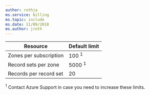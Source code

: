 ```yaml
---
author: rothja
ms.service: billing
ms.topic: include
ms.date: 11/09/2018	
ms.author: jroth
---
```


| Resource | Default limit |
| --- | --- |
| Zones per subscription |100 <sup>1</sup> |
| Record sets per zone |5000 <sup>1</sup> |
| Records per record set |20 |

<sup>1</sup> Contact Azure Support in case you need to increase these limits.
